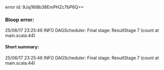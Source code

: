 error id: 9Jsj16l8b38EmPHZc7bP6Q==
### Bloop error:

25/06/17 23:25:46 INFO DAGScheduler: Final stage: ResultStage 7 (count at main.scala:44)
#### Short summary: 

25/06/17 23:25:46 INFO DAGScheduler: Final stage: ResultStage 7 (count at main.scala:44)